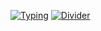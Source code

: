 [![Typing](https://readme-typing-svg.demolab.com?font=Fira+Code&weight=600&size=24&duration=3000&pause=1000&color=2F81F7&width=435&lines=Hi!+I'm+driversline;Got+questions+about+the+code?;Hit+me+up+on+Discord)](https://github.com/driversline)
[![Divider](https://readme-typing-svg.demolab.com?font=Fira+Code&duration=3000&color=5865F2&width=400&lines=・🔗・・•🔗・・・🔗・・・🔗・・・🔗・・・🔗・・・🔗・・・🔗・・・🔗・)](https://discord.com/users/1206587994576912416)
